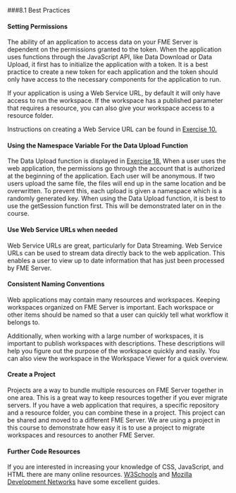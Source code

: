 ###8.1 Best Practices


#### Setting Permissions

The ability of an application to access data on your FME Server is dependent on the permissions granted to the token. When the application uses
functions through the JavaScript API, like Data Download or Data Upload, it first has to initialize the application with a token. It is a best practice to create a new token
for each application and the token should only have access to the necessary components for the application to run.  

If your application is using a Web Service URL, by default it will only have access to run the workspace. If the workspace has a published parameter that requires a resource, you can also give your workspace access to a resource folder.

 Instructions on creating a Web Service URL can be found in [Exercise 10.](https://s3.amazonaws.com/gitbook/Server-REST-API-2019/FMESERVER_RESTAPI5WebServices/5.2.Exercise.html)




#### Using the Namespace Variable For the Data Upload Function

The Data Upload function is displayed in [Exercise 18.](https://s3.amazonaws.com/gitbook/Server-REST-API-2019/FMESERVER_RESTAPI9CustomApplications/9.4.ExerciseMap.html) When a user uses
the web application, the permissions go through the account that is
authorized at the beginning of the application. Each user will be
anonymous. If two users upload the same file, the files will end up
in the same location and be overwritten. To prevent this, each upload is
given a namespace which is a randomly generated key. When using the Data Upload function, it is best to use the getSession function first. This will be demonstrated later on in the course.

#### Use Web Service URLs when needed

Web Service URLs are great, particularly for Data Streaming. Web Service URLs can be used to stream data directly back to the web application. This enables a user to view up to date information that has just been processed by FME Server.

#### Consistent Naming Conventions

Web applications may contain many resources and workspaces. Keeping workspaces organized on FME Server is important. Each workspace or other items should be named so that a user can quickly tell what workflow it belongs to.

Additionally, when working with a large number of workspaces, it is important to publish workspaces with descriptions. These descriptions will help you figure out the purpose of the workspace quickly and easily. You can also view the workspace in the Workspace Viewer for a quick overview.

#### Create a Project

Projects are a way to bundle multiple resources on FME Server together
in one area. This is a great way to keep resources together if you ever
migrate servers. If you have a web application that requires, a specific repository and a resource folder, you can combine these in a project. This project can be shared and moved to a different FME Server. We are using a project in this course to demonstrate how easy it is to use a project to migrate workspaces and resources to another FME Server.

#### Further Code Resources

If you are interested in increasing your knowledge of CSS, JavaScript, and HTML there are many online resources. [W3Schools](https://www.w3schools.com/) and [Mozilla Development Networks](https://developer.mozilla.org/en-US/docs/Learn) have some excellent guides.
